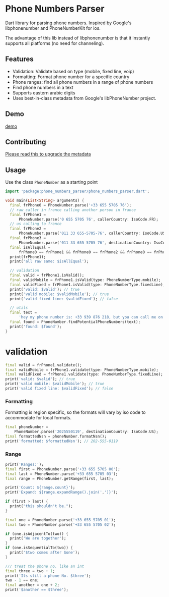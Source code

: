 # Phone Numbers Parser

Dart library for parsing phone numbers. Inspired by Google's libphonenumber and PhoneNumberKit for ios.

The advantage of this lib instead of libphonenumber is that it instantly supports all platforms (no need for channeling).

## Features

 - Validation: Validate based on type (mobile, fixed line, voip)
 - Formatting: Format phone number for a specific country
 - Phone ranges: find all phone numbers in a range of phone numbers
 - Find phone numbers in a text
 - Supports eastern arabic digits
 - Uses best-in-class metadata from Google's libPhoneNumber project. 

## Demo

[demo](https://cedvdb.github.io/phone_numbers_parser/)

## Contributing

[Please read this to upgrade the metadata](CONTRIBUTING.md)

## Usage

Use the class `PhoneNumber` as a starting point

```dart
import 'package:phone_numbers_parser/phone_numbers_parser.dart';

void main(List<String> arguments) {
  final frPhone0 = PhoneNumber.parse('+33 655 5705 76');
  // raw caller in france calling another person in france
  final frPhone1 =
      PhoneNumber.parse('0 655 5705 76', callerCountry: IsoCode.FR);
  // us calling to france
  final frPhone2 =
      PhoneNumber.parse('011 33 655-5705-76', callerCountry: IsoCode.US);
  final frPhone3 =
      PhoneNumber.parse('011 33 655 5705 76', destinationCountry: IsoCode.FR);
  final isAllEqual =
      frPhone0 == frPhone1 && frPhone0 == frPhone2 && frPhone0 == frPhone3;
  print(frPhone1);
  print('all raw same: $isAllEqual');

  // validation
  final valid = frPhone1.isValid();
  final validMobile = frPhone1.isValid(type: PhoneNumberType.mobile);
  final validFixed = frPhone1.isValid(type: PhoneNumberType.fixedLine);
  print('valid: $valid'); // true
  print('valid mobile: $validMobile'); // true
  print('valid fixed line: $validFixed'); // false

  // utils
  final text =
      'hey my phone number is: +33 939 876 218, but you can call me on +33 939 876 999 too';
  final found = PhoneNumber.findPotentialPhoneNumbers(text);
  print('found: $found');
}
```

# validation

```dart
final valid = frPhone1.validate();
final validMobile = frPhone1.validate(type: PhoneNumberType.mobile);
final validFixed = frPhone1.validate(type: PhoneNumberType.fixedLine);
print('valid: $valid'); // true
print('valid mobile: $validMobile'); // true
print('valid fixed line: $validFixed'); // false
```

### Formatting

Formatting is region specific, so the formats will vary by iso code to accommodate
for local formats.

```dart
final phoneNumber =
    PhoneNumber.parse('2025550119', destinationCountry: IsoCode.US);
final formattedNsn = phoneNumber.formatNsn();
print('formatted: $formattedNsn'); // 202-555-0119
```

### Range 

```dart
print('Ranges:');
final first = PhoneNumber.parse('+33 655 5705 00');
final last = PhoneNumber.parse('+33 655 5705 03');
final range = PhoneNumber.getRange(first, last);

print('Count: ${range.count}');
print('Expand: ${range.expandRange().join(',')}');

if (first > last) {
  print("this shouldn't be.");
}

final one = PhoneNumber.parse('+33 655 5705 01');
final two = PhoneNumber.parse('+33 655 5705 02');

if (one.isAdjacentTo(two)) {
  print('We are together');
}
if (one.isSequentialTo(two)) {
  print('$two comes after $one');
}

/// treat the phone no. like an int
final three = two + 1;
print('Its still a phone No. $three');
two - 1 == one;
final another = one + 2;
print('$another == $three');
```

